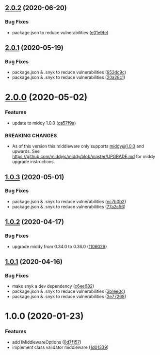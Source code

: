 ## [2.0.2](https://github.com/dbartholomae/middy-middleware-class-validator/compare/2.0.1...2.0.2) (2020-06-20)

### Bug Fixes

- package.json to reduce vulnerabilities ([e01e9fe](https://github.com/dbartholomae/middy-middleware-class-validator/commit/e01e9feab0af8093c3b3963f4542843a51a8d515))

## [2.0.1](https://github.com/dbartholomae/middy-middleware-class-validator/compare/2.0.0...2.0.1) (2020-05-19)

### Bug Fixes

- package.json & .snyk to reduce vulnerabilities ([952dc9c](https://github.com/dbartholomae/middy-middleware-class-validator/commit/952dc9cbbe0b8e7474cc6b6b319e42b87735cd9a))
- package.json & .snyk to reduce vulnerabilities ([20a28c1](https://github.com/dbartholomae/middy-middleware-class-validator/commit/20a28c1a25450706301babbc2cf67d530debe212))

# [2.0.0](https://github.com/dbartholomae/middy-middleware-class-validator/compare/1.0.3...2.0.0) (2020-05-02)

### Features

- update to middy 1.0.0 ([ca57f9a](https://github.com/dbartholomae/middy-middleware-class-validator/commit/ca57f9a1b70c29ba9568348295194abf9a19d8da))

### BREAKING CHANGES

- As of this version this middleware only supports middy@1.0.0 and upwards. See https://github.com/middyjs/middy/blob/master/UPGRADE.md for middy upgrade instructions.

## [1.0.3](https://github.com/dbartholomae/middy-middleware-class-validator/compare/1.0.2...1.0.3) (2020-05-01)

### Bug Fixes

- package.json & .snyk to reduce vulnerabilities ([ec7b0b2](https://github.com/dbartholomae/middy-middleware-class-validator/commit/ec7b0b2e74fe1a5ccc8ed529f2be3f09fddaf8c7))
- package.json & .snyk to reduce vulnerabilities ([77a2c56](https://github.com/dbartholomae/middy-middleware-class-validator/commit/77a2c564e1e50696d600d11cf3c8e83e5c7d890e))

## [1.0.2](https://github.com/dbartholomae/middy-middleware-class-validator/compare/1.0.1...1.0.2) (2020-04-17)

### Bug Fixes

- upgrade middy from 0.34.0 to 0.36.0 ([1106029](https://github.com/dbartholomae/middy-middleware-class-validator/commit/11060295641bf0b7e13f0da4e8f2a36830ead478))

## [1.0.1](https://github.com/dbartholomae/middy-middleware-class-validator/compare/1.0.0...1.0.1) (2020-04-16)

### Bug Fixes

- make snyk a dev dependency ([c6ee682](https://github.com/dbartholomae/middy-middleware-class-validator/commit/c6ee6827809c1cb6002a0eaa3200a055807a05cc))
- package.json & .snyk to reduce vulnerabilities ([3b1ee0c](https://github.com/dbartholomae/middy-middleware-class-validator/commit/3b1ee0c6f4b756805ec23febcac29467ea30528e))
- package.json & .snyk to reduce vulnerabilities ([3e77268](https://github.com/dbartholomae/middy-middleware-class-validator/commit/3e772685ab3056b454c27ee69e2561854ad3074d))

# 1.0.0 (2020-01-23)

### Features

- add IMiddlewareOptions ([0d7f157](https://github.com/dbartholomae/middy-middleware-class-validator/commit/0d7f15772497e2989b1c9435668945a015af2712))
- implement class validator middleware ([1d01339](https://github.com/dbartholomae/middy-middleware-class-validator/commit/1d0133900ac720b149763a2c92859161356360e3))
